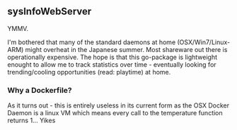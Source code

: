 ## sysInfoWebServer
YMMV.

I'm bothered that many of the standard daemons at home (OSX/Win7/Linux-ARM) might overheat in the Japanese summer. Most shareware out there is operationally expensive. The hope is that this go-package is lightweight enought to allow me to track statistics over time - eventually looking for trending/cooling opportunities (read: playtime) at home.

### Why a Dockerfile?

As it turns out - this is entirely useless in its current form as the OSX Docker Daemon is a linux VM which means every call to the temperature function returns 1... Yikes
